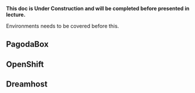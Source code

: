 **This doc is Under Construction and will be completed before presented in lecture.**

Environments needs to be covered before this.

## PagodaBox

## OpenShift

## Dreamhost